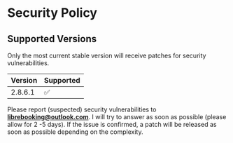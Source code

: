 # Security Policy

## Supported Versions

Only the most current stable version will receive patches for security vulnerabilities.

| Version | Supported          |
| ------- | ------------------ |
| 2.8.6.1 | :white_check_mark: |


Please report (suspected) security vulnerabilities to **[librebooking@outlook.com](mailto:librebooking@outlook.com)**. I will try to answer as soon as possible (please allow for 2 -5 days).
If the issue is confirmed, a patch will be released as soon as possible depending on the complexity.
